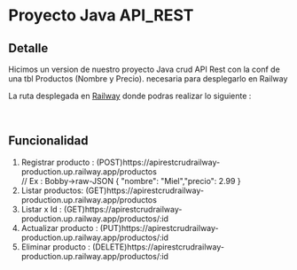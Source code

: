 <h1>Proyecto Java API_REST</h1>
<h2 style="color◼️;">Detalle</h2>
<p style="color💙;">Hicimos un version de nuestro proyecto Java crud API Rest con la conf de una tbl Productos (Nombre y Precio). necesaria para desplegarlo en Railway</p>
<p style="color💙;">La ruta desplegada en <a href="https://apirestcrudrailway-production.up.railway.app/productos">Railway</a> donde podras realizar lo siguiente : </p>
<br>
<h2>Funcionalidad</h2>
<ol>
  <li>Registrar producto : (POST)https://apirestcrudrailway-production.up.railway.app/productos </li> // Ex : Bobby->raw-JSON { "nombre": "Miel","precio": 2.99 }
  <li>Listar productos: (GET)https://apirestcrudrailway-production.up.railway.app/productos</li>
  <li>Listar x Id : (GET)https://apirestcrudrailway-production.up.railway.app/productos/:id</li>
  <li>Actualizar producto : (PUT)https://apirestcrudrailway-production.up.railway.app/productos/:id</li>
  <li>Eliminar producto : (DELETE)https://apirestcrudrailway-production.up.railway.app/productos/:id</li>
</ol>
